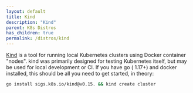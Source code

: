```yaml
---
layout: default
title: Kind
description: "Kind"
parent: K8s Distros
has_children: true
permalink: /distros/kind
---
```


[Kind](https://kind.sigs.k8s.io/) is a tool for running local Kubernetes clusters using Docker container "nodes". kind was primarily designed for testing Kubernetes itself, but may be used for local development or CI. If you have go ( 1.17+) and docker installed, this should be all you need to get started, in theory:

```bash
go install sigs.k8s.io/kind@v0.15. && kind create cluster
```
